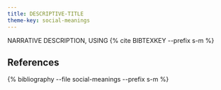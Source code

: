 ```yaml
---
title: DESCRIPTIVE-TITLE
theme-key: social-meanings
---
```



NARRATIVE DESCRIPTION, USING {% cite BIBTEXKEY --prefix s-m %}

References
----------

{% bibliography --file social-meanings --prefix s-m %}
